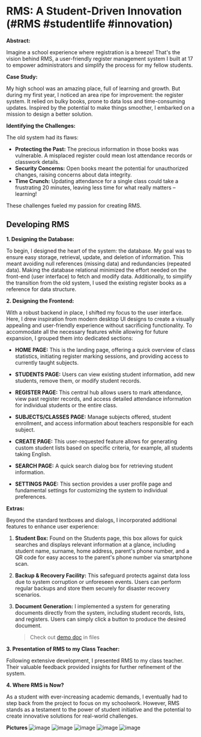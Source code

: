 # RMS: A Student-Driven Innovation (#RMS #studentlife #innovation)

**Abstract:**

Imagine a school experience where registration is a breeze! That's the vision behind RMS, a user-friendly register management system I built at 17 to empower administrators and simplify the process for my fellow students. 

**Case Study:**

My high school was an amazing place, full of learning and growth. But during my first year, I noticed an area ripe for improvement: the register system. It relied on bulky books, prone to data loss and time-consuming updates. Inspired by the potential to make things smoother, I embarked on a mission to design a better solution.

**Identifying the Challenges:**

The old system had its flaws:

* **Protecting the Past:** The precious information in those books was vulnerable. A misplaced register could mean lost attendance records or classwork details.
* **Security Concerns:** Open books meant the potential for unauthorized changes, raising concerns about data integrity.
* **Time Crunch:** Updating attendance for a single class could take a frustrating 20 minutes, leaving less time for what really matters – learning!

These challenges fueled my passion for creating RMS. 

## Developing RMS 

**1. Designing the Database:**

To begin, I designed the heart of the system: the database. My goal was to ensure easy storage, retrieval, update, and deletion of information. This meant avoiding null references (missing data) and redundancies (repeated data).  Making the database relational minimized the effort needed on the front-end (user interface) to fetch and modify data. Additionally, to simplify the transition from the old system, I used the existing register books as a reference for data structure.

**2. Designing the Frontend:**

With a robust backend in place, I shifted my focus to the user interface. Here, I drew inspiration from modern desktop UI designs to create a visually appealing and user-friendly experience without sacrificing functionality.  To accommodate all the necessary features while allowing for future expansion, I grouped them into dedicated sections:

* **HOME PAGE:** This is the landing page, offering a quick overview of class statistics, initiating register marking sessions, and providing access to currently taught subjects.

* **STUDENTS PAGE:**  Users can view existing student information, add new students, remove them, or modify student records.

* **REGISTER PAGE:**  This central hub allows users to mark attendance, view past register records, and access detailed attendance information for individual students or the entire class.

* **SUBJECTS/CLASSES PAGE:**  Manage subjects offered, student enrollment, and access information about teachers responsible for each subject.

* **CREATE PAGE:**  This user-requested feature allows for generating custom student lists based on specific criteria, for example, all students taking English.

* **SEARCH PAGE:**  A quick search dialog box for retrieving student information.

* **SETTINGS PAGE:**  This section provides a user profile page and fundamental settings for customizing the system to individual preferences.


**Extras:**

Beyond the standard textboxes and dialogs, I incorporated additional features to enhance user experience:

1. **Student Box:**  Found on the Students page, this box allows for quick searches and displays relevant information at a glance, including student name, surname, home address, parent's phone number, and a QR code for easy access to the parent's phone number via smartphone scan.

2. **Backup & Recovery Facility:**  This safeguard protects against data loss due to system corruption or unforeseen events. Users can perform regular backups and store them securely for disaster recovery scenarios.

3. **Document Generation:** I implemented a system for generating documents directly from the system, including student records, lists, and registers. Users can simply click a button to produce the desired document.
   > Check out [demo doc](https://github.com/Tinovongajr/RegisterManagementSystem/blob/master/Demo_Doc.pdf) in files

**3. Presentation of RMS to my Class Teacher:**

Following extensive development, I presented RMS to my class teacher. Their valuable feedback provided insights for further refinement of the system.

**4. Where RMS is Now?**

As a student with ever-increasing academic demands, I eventually had to step back from the project to focus on my schoolwork. However, RMS stands as a testament to the power of student initiative and the potential to create innovative solutions for real-world challenges. 

**Pictures**
![image](https://github.com/Tinovongajr/RegisterManagementSystem/assets/65060167/aca0f50f-5e65-4fb2-935a-dc4e465e83e4)
![image](https://github.com/Tinovongajr/RegisterManagementSystem/assets/65060167/bc815c87-bde5-4e60-bada-59fb3c86962d)
![image](https://github.com/Tinovongajr/RegisterManagementSystem/assets/65060167/5bc8a7d9-8843-437e-91e5-a768819d5c20)
![image](https://github.com/Tinovongajr/RegisterManagementSystem/assets/65060167/c56e0233-98aa-49db-bccb-d820b98295bf)
![image](https://github.com/Tinovongajr/RegisterManagementSystem/assets/65060167/aff86a68-52af-4660-9a08-67f9f0d0414e)



